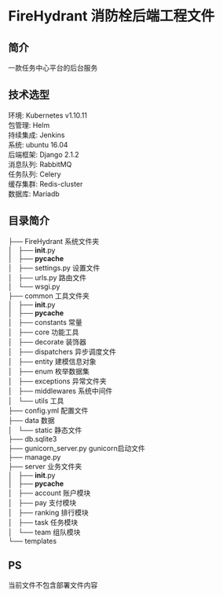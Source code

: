# FireHydrant 消防栓后端工程文件

## 简介
一款任务中心平台的后台服务

## 技术选型
环境: Kubernetes v1.10.11  
包管理: Helm  
持续集成: Jenkins  
系统: ubuntu 16.04  
后端框架: Django 2.1.2  
消息队列: RabbitMQ  
任务队列: Celery  
缓存集群: Redis-cluster  
数据库:  Mariadb  

## 目录简介
├── FireHydrant         系统文件夹  
│   ├── __init__.py  
│   ├── __pycache__  
│   ├── settings.py     设置文件  
│   ├── urls.py         路由文件  
│   └── wsgi.py  
├── common              工具文件夹  
│   ├── __init__.py  
│   ├── __pycache__  
│   ├── constants       常量  
│   ├── core            功能工具  
│   ├── decorate        装饰器  
│   ├── dispatchers     异步调度文件  
│   ├── entity          建模信息对象  
│   ├── enum            枚举数据集  
│   ├── exceptions      异常文件夹  
│   ├── middlewares     系统中间件  
│   └── utils           工具  
├── config.yml          配置文件  
├── data                数据  
│   └── static          静态文件  
├── db.sqlite3  
├── gunicorn_server.py  gunicorn启动文件  
├── manage.py  
├── server              业务文件夹  
│   ├── __init__.py  
│   ├── __pycache__  
│   ├── account         账户模块  
│   ├── pay             支付模块  
│   ├── ranking         排行模块  
│   ├── task            任务模块  
│   └── team            组队模块  
└── templates  

## PS
当前文件不包含部署文件内容